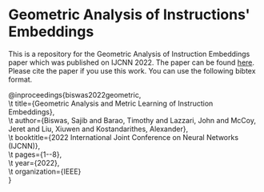 # Geometric Analysis of Instructions' Embeddings
This is a repository for the Geometric Analysis of Instruction Embeddings paper which was published on IJCNN 2022.
The paper can be found [here](https://ieeexplore.ieee.org/abstract/document/9892426). Please cite the paper if you use this work. You can use the following bibtex format.

@inproceedings{biswas2022geometric,  
    \t title={Geometric Analysis and Metric Learning of Instruction Embeddings},  
    \t author={Biswas, Sajib and Barao, Timothy and Lazzari, John and McCoy, Jeret and Liu, Xiuwen and Kostandarithes, Alexander},  
    \t booktitle={2022 International Joint Conference on Neural Networks (IJCNN)},  
    \t pages={1--8},  
    \t year={2022},  
    \t organization={IEEE}  
}
